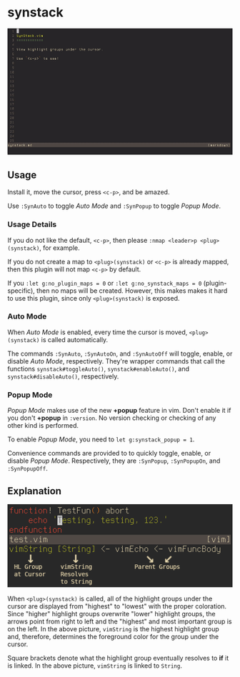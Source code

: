 # synstack

![synstack Animated gif][synstack_gif]

## Usage

Install it, move the cursor, press `<c-p>`, and be amazed.

Use `:SynAuto` to toggle *Auto Mode* and `:SynPopup` to toggle *Popup Mode*.

### Usage Details

If you do not like the default, `<c-p>`, then please `:nmap <leader>p
<plug>(synstack)`, for example.

If you do not  create a map to `<plug>(synstack)` or `<c-p>` is already mapped,
then this plugin will not map `<c-p>` by default.

If you `:let g:no_plugin_maps = 0` or `:let g:no_synstack_maps = 0`
(plugin-specific), then no maps will be created. However, this makes makes it
hard to use this plugin, since only `<plug>(synstack)` is exposed.

### Auto Mode

When *Auto Mode* is enabled, every time the cursor is moved, `<plug>(synstack)`
is called automatically.

The commands `:SynAuto`, `:SynAutoOn`, and `:SynAutoOff` will toggle, enable, or
disable *Auto Mode*, respectively. They're wrapper commands that call the
functions `synstack#toggleAuto()`, `synstack#enableAuto()`, and
`synstack#disableAuto()`, respectively.

### Popup Mode

*Popup Mode* makes use of the new **+popup** feature in vim. Don't enable it if
you don't **+popup** in `:version`. No version checking or checking of any other
kind is performed.

To enable *Popup Mode*, you need to `let g:synstack_popup = 1`.

Convenience commands are provided to to quickly toggle, enable, or disable
*Popup Mode*. Respectively, they are `:SynPopup`, `:SynPopupOn`, and
`:SynPopupOff`.

## Explanation

![synstack Screenshot with Explanation][synstack_screenshot]

When `<plug>(synstack)` is called, all of the highlight groups under the cursor
are displayed from "highest" to "lowest" with the proper coloration. Since
"higher" highlight groups overwrite "lower" highlight groups, the arrows point
from right to left and the "highest" and most important group is on the left. In
the above picture, `vimString` is the highest highlight group and, therefore,
determines the foreground color for the group under the cursor.

Square brackets denote what the highlight group eventually resolves to **if** it
is linked. In the above picture, `vimString` is linked to `String`.

[synstack_gif]:https://raw.githubusercontent.com/VioletJewel/i/master/synstack.gif
[synstack_screenshot]:https://raw.githubusercontent.com/VioletJewel/i/master/synstack.png

